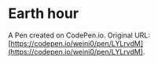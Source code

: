 # Earth hour

A Pen created on CodePen.io. Original URL: [https://codepen.io/weini0/pen/LYLrvdM](https://codepen.io/weini0/pen/LYLrvdM).


